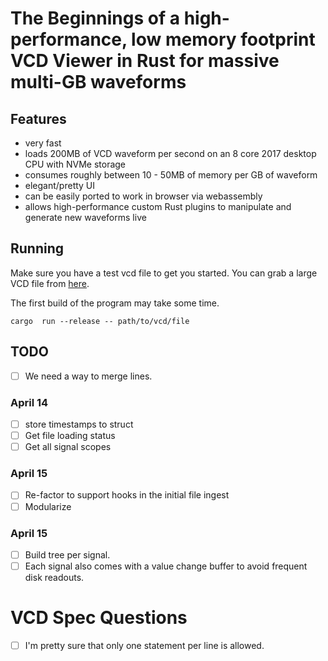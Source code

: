 # The Beginnings of a high-performance, low memory footprint VCD Viewer in Rust for massive multi-GB waveforms

## Features
 - very fast
 - loads 200MB of VCD waveform per second on an 8 core 2017 desktop CPU with NVMe storage
 - consumes roughly between 10 - 50MB of memory per GB of waveform
 - elegant/pretty UI
 - can be easily ported to work in browser via webassembly
 - allows high-performance custom Rust plugins to manipulate and
   generate new waveforms live

## Running

Make sure you have a test vcd file to get you started. You can grab
a large VCD file from
[here](https://drive.google.com/file/d/1pfm2qo2l8fGTHHJ8TLrg1vSGaV_TUbp2/view?usp=sharing).

The first build of the program may take some time.

``cargo  run --release -- path/to/vcd/file``

## TODO
 - [ ] We need a way to merge lines.

### April 14
 - [ ] store timestamps to struct
 - [ ] Get file loading status
 - [ ] Get all signal scopes

### April 15
 - [ ] Re-factor to support hooks in the initial file ingest
 - [ ] Modularize

### April 15
 - [ ] Build tree per signal.
 - [ ] Each signal also comes with a value change buffer to
       avoid frequent disk readouts.

# VCD Spec Questions
- [ ] I'm pretty sure that only one statement per line is allowed.